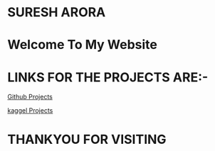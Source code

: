 # **SURESH ARORA**
# **Welcome To My Website**
# **LINKS FOR THE PROJECTS ARE:-**
[Github Projects](https://github.com/i9suru)

[kaggel Projects](https://www.kaggle.com/i9suru)
# **THANKYOU FOR VISITING**
